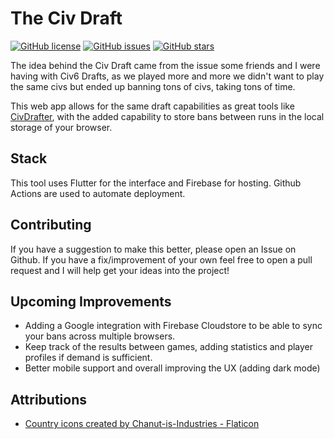 # The Civ Draft

[![GitHub license](https://img.shields.io/github/license/Bernstern/TheCivDraft?style=for-the-badge)](https://github.com/Bernstern/TheCivDraft/blob/main/LICENSE)
[![GitHub issues](https://img.shields.io/github/issues/Bernstern/TheCivDraft?style=for-the-badge)](https://github.com/Bernstern/TheCivDraft/issues)
[![GitHub stars](https://img.shields.io/github/stars/Bernstern/TheCivDraft?style=for-the-badge)](https://github.com/Bernstern/TheCivDraft/stargazers)



The idea behind the Civ Draft came from the issue some friends and I were having with Civ6 Drafts, as we played more and more we didn't want to play the same civs but ended up banning tons of civs, taking tons of time. 

This web app allows for the same draft capabilities as great tools like [CivDrafter](https://civdrafter.com/#/form/playerCount), with the added capability to store bans between runs in the local storage of your browser. 

## Stack

This tool uses Flutter for the interface and Firebase for hosting. Github Actions are used to automate deployment. 

## Contributing

If you have a suggestion to make this better, please open an Issue on Github. If you have a fix/improvement of your own feel free to open a pull request and I will help get your ideas into the project!

## Upcoming Improvements 

- Adding a Google integration with Firebase Cloudstore to be able to sync your bans across multiple browsers.
- Keep track of the results between games, adding statistics and player profiles if demand is sufficient. 
- Better mobile support and overall improving the UX (adding dark mode)

## Attributions
- <a href="https://www.flaticon.com/free-icons/country" title="country icons">Country icons created by Chanut-is-Industries - Flaticon</a>